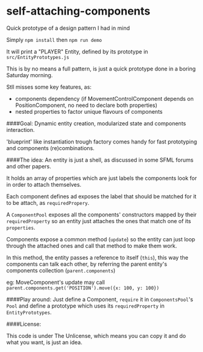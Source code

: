# self-attaching-components
Quick prototype of a design pattern I had in mind

Simply `npm install`
then `npm run demo`

It will print a "PLAYER" Entity, defined by its prototype in `src/EntityPrototypes.js`

This is by no means a full pattern, is just a quick prototype done in a boring Saturday morning.

Stll misses some key features, as:

+ components dependency (if MovementControlComponent depends on PositionComponent, no need to declare both properties)
+ nested properties to factor unique flavours of components

####Goal: 
Dynamic entity creation, modularized state and components interaction.

'blueprint' like instantiation trough factory comes handy for fast prototyping and components (re)combinations.

####The idea:
An entity is just a shell, as discussed in some SFML forums and other papers.

It holds an array of properties which are just labels the components look for in order to attach themselves.

Each component defines ad exposes the label that should be matched for it to be attach, as `requiredPropery`.

A `ComponentPool` exposes all the components' constructors mapped by their `requiredProperty` so an entity just attaches the ones that match one of its `properties`.

Components expose a common method (`update`) so the entity can just loop through the attached ones and call that method to make them work.

In this method, the entity passes a reference to itself (`this`), this way the components can talk each other, by referring the parent entity's components collection (`parent.components`)

eg: MoveComponent's update may call `parent.components.get('POSITION').move({x: 100, y: 100})`

####Play around:
Just define a Component, `require` it in `ComponentsPool`'s `Pool` and define a prototype which uses its `requiredProperty` in `EntityPrototypes`.

####License:

This code is under The Unlicense, which means you can copy it and do what you want, is just an idea.





